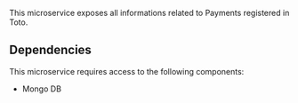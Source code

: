 This microservice exposes all informations related to Payments registered in Toto.

## Dependencies 
This microservice requires access to the following components: 
* Mongo DB